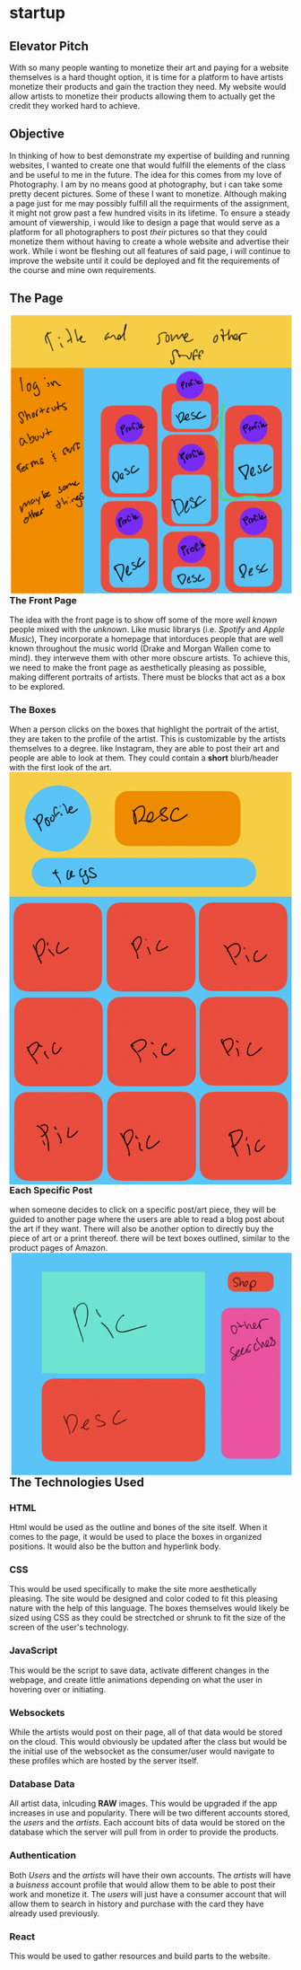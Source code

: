 # startup

## Elevator Pitch
With so many people wanting to monetize their art and paying for a website themselves is a hard thought option, it is time for a platform to have artists monetize their products and gain the traction they need. My website would allow artists to monetize their products allowing them to actually get the credit they worked hard to achieve.

## Objective
In thinking of how to best demonstrate my expertise of building and running websites, I wanted to create one that would fulfill the elements of the class and be useful to me in the future. The idea for this comes from my love of Photography. I am by no means good at photography, but i can take some pretty decent pictures. Some of these I want to monetize. Although making a page just for me may possibly fulfill all the requirments of the assignment, it might not grow past a few hundred visits in its lifetime. To ensure a steady amount of viewership, i would like to design a page that would serve as a platform for all photographers to post *their* pictures so that they could monetize them without having to create a whole website and advertise their work. While i wont be fleshing out all features of said page, i will continue to improve the website until it could be deployed and fit the requirements of the course and mine own requirements.

## The Page

<img style="float: right;" src="Homepage.jpeg 2024-01-18 01_58_42.png">

### The Front Page
The idea with the front page is to show off some of the more *well known* people mixed with the *unknown*. Like music librarys (i.e. *Spotify* and *Apple Music*), They incorporate a homepage that intorduces people that are well known throughout the music world (Drake and Morgan Wallen come to mind). they interweve them with other more obscure artists. To achieve this, we need to make the front page as aesthetically pleasing as possible, making different portraits of artists. There must be blocks that act as a box to be explored.

### The Boxes
When a person clicks on the boxes that highlight the portrait of the artist, they are taken to the profile of the artist. This is customizable by the artists themselves to a degree. like Instagram, they are able to post their art and people are able to look at them. They could contain a **short** blurb/header with the first look of the art.
<img style = "float: right;" src = "Boxes.jpeg 2024-01-18 02_00_03.png">

### Each Specific Post
when someone decides to click on a specific post/art piece, they will be guided to another page where the users are able to read a blog post about the art if they want. There will also be another option to directly buy the piece of art or a print thereof. there will be text boxes outlined, similar to the product pages of Amazon. 
<img style = "float: left;" src= "Picdesc.jpeg 2024-01-18 02_00_39.png">


## The Technologies Used

### HTML
Html would be used as the outline and bones of the site itself. When it comes to the page, it would be used to place the boxes in organized positions. It would also be the button and hyperlink body.

### CSS
This would be used specifically to make the site more aesthetically pleasing. The site would be designed and color coded to fit this pleasing nature with the help of this language. The boxes themselves would likely be sized using CSS as they could be strectched or shrunk to fit the size of the screen of the user's technology.

### JavaScript
This would be the script to save data, activate different changes in the webpage, and create little animations depending on what the user in hovering over or initiating.

### Websockets
While the artists would post on their page, all of that data would be stored on the cloud. This would obviously be updated after the class but would be the initial use of the websocket as the consumer/user would navigate to these profiles which are hosted by the server itself.

### Database Data
All artist data, inlcuding **RAW** images. This would be upgraded if the app increases in use and popularity. There will be two different accounts stored, the *users* and the *artists*. Each account bits of data would be stored on the database which the server will pull from in order to provide the products.

### Authentication
Both *Users* and the *artists* will have their own accounts. The *artists* will have a *buisness* account profile that would allow them to be able to post their work and monetize it. The *users* will just have a consumer account that will allow them to search in history and purchase with the card they have already used previously.

### React
This would be used to gather resources and build parts to the website.
